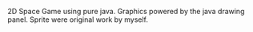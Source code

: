 2D Space Game using pure java. Graphics powered by the java drawing panel. Sprite were original work by myself.
